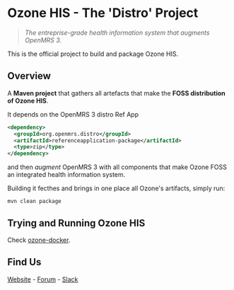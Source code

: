 # Ozone HIS - The 'Distro' Project
>_The entreprise-grade health information system that augments OpenMRS 3._

This is the official project to build and package Ozone HIS.
## Overview
A **Maven project** that gathers all artefacts that make the **FOSS distribution of Ozone HIS**.

It depends on the OpenMRS 3 distro Ref App
```xml
<dependency>
  <groupId>org.openmrs.distro</groupId>
  <artifactId>referenceapplication-package</artifactId>
  <type>zip</type>
</dependency>
```
and then _augment_ OpenMRS 3 with all components that make Ozone FOSS an integrated health information system.

Building it fecthes and brings in one place all Ozone's artifacts, simply run:
```
mvn clean package
```

## Trying and Running Ozone HIS
Check [ozone-docker](https://github.com/ozone-his/ozone-docker).

## Find Us
[Website](http://ozone-his.com) - [Forum](https://talk.openmrs.org/c/software/ozone-his) - [Slack](https://openmrs.slack.com/archives/C02PYQD5D0A)
